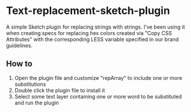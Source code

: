 # Text-replacement-sketch-plugin
A simple Sketch plugin for replacing strings with strings. I've been using it when creating specs for replacing hex colors created via "Copy CSS Attributes" with the corresponding LESS variable specified in our brand guidelines.

## How to
1. Open the plugin file and customize "repArray" to include one or more substitutions
2. Double click the plugin file to install it
3. Select some text layer containing one or more word to be substituted and run the plugin
